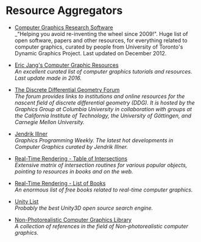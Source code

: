 Resource Aggregators
======
* [Computer Graphics Research Software](http://www.dgp.toronto.edu/~rms/links.html)
<br/>_"Helping you avoid re-inventing the wheel since 2009!". Huge list of open software, papers and other resources, for everything related to computer graphics, curated by people from University of Toronto's Dynamic Graphics Project. Last updated on December 2012.

* [Eric Jang's Computer Graphic Resources](github.com/ericjang/awesome-graphics)
<br/>_An excellent curated list of computer graphics tutorials and resources. Last update made in 2016._

* [The Discrete Differential Geometry Forum ](http://ddg.cs.columbia.edu/)
<br/>_The forum provides links to institutions and online resources for the nascent field of discrete differential geometry (DDG). It is hosted by the Graphics Group at Columbia University in collaboration with groups at the California Institute of Technology, the University of Göttingen, and Carnegie Mellon University._

* [Jendrik Illner](https://www.jendrikillner.com/post/)
<br/>_Graphics Programming Weekly. The latest hot developments in Computer Graphics curated by Jendrik Illner._

* [Real-Time Rendering - Table of Intersections](http://www.realtimerendering.com/intersections.html)
<br/>_Extensive matrix of intersection routines for various popular objects, pointing to resources in books and on the web._

* [Real-Time Rendering - List of Books](http://www.realtimerendering.com/books.html)
<br/>_An enormous list of free books related to real-time computer graphics._

* [Unity List](https://unitylist.com/)
<br/>_Probably the best Unity3D open source search engine._

* [Non-Photorealistic Computer Graphics Library](https://www.npcglib.org/index.php)
<br/>_A collection of references in the field of Non-photorealistic computer graphics._

